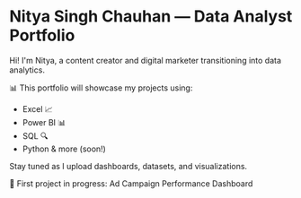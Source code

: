 # Nitya Singh Chauhan — Data Analyst Portfolio

Hi! I'm Nitya, a content creator and digital marketer transitioning into data analytics.

📊 This portfolio will showcase my projects using:
- Excel 📈
- Power BI 📊
- SQL 🔍
- Python & more (soon!)

Stay tuned as I upload dashboards, datasets, and visualizations.

🚀 First project in progress: Ad Campaign Performance Dashboard

